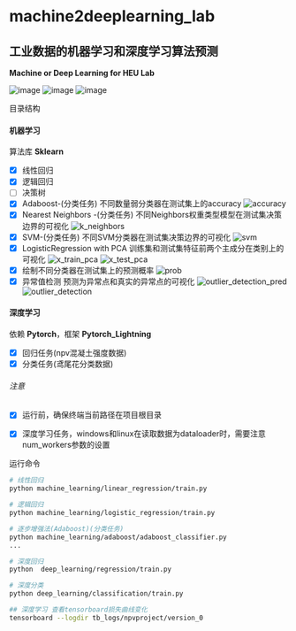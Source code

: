 # machine2deeplearning_lab
##  工业数据的机器学习和深度学习算法预测

**Machine or Deep Learning for HEU Lab**

![image](https://github.com/jinxianwei/CloudImg/assets/81373517/c08e2c56-179c-4568-8eeb-ae0047103c04)
![image](https://github.com/jinxianwei/CloudImg/assets/81373517/ddbe8b3e-02a5-42a9-8bb9-d53cb3792ce0)
![image](https://github.com/jinxianwei/CloudImg/assets/81373517/c452fb0b-675a-4ff0-b537-04af7506b1fe)

目录结构

#### 机器学习
算法库 **Sklearn**
- [x] 线性回归
- [x] 逻辑回归
- [ ] 决策树
- [x] Adaboost-(分类任务)
不同数量弱分类器在测试集上的accuracy
![accuracy](https://github.com/jinxianwei/CloudImg/assets/81373517/3c4c7afa-2e5e-4679-8852-81302ea6045a)
- [x] Nearest Neighbors -(分类任务)
不同Neighbors权重类型模型在测试集决策边界的可视化
![k_neighbors](https://github.com/jinxianwei/CloudImg/assets/81373517/4b25b680-c883-48e2-9846-357959fe7363)
- [x] SVM-(分类任务)
不同SVM分类器在测试集决策边界的可视化
![svm](https://github.com/jinxianwei/CloudImg/assets/81373517/2a154234-ba2a-45d8-88ef-0ea4bd59cabf)
- [x] LogisticRegression with PCA
训练集和测试集特征前两个主成分在类别上的可视化
![x_train_pca](https://github.com/jinxianwei/CloudImg/assets/81373517/00878756-df1f-4e64-a04b-213371fda10b)
![x_test_pca](https://github.com/jinxianwei/CloudImg/assets/81373517/d14fa1de-e5bf-46f2-8707-91d86bb2be21)
- [x] 绘制不同分类器在测试集上的预测概率
![prob](https://github.com/jinxianwei/CloudImg/assets/81373517/b498966e-64c9-4c3f-88db-8ff114d29ec8)
- [x] 异常值检测
预测为异常点和真实的异常点的可视化
![outlier_detection_pred](https://github.com/jinxianwei/CloudImg/assets/81373517/0975ce3d-b0bc-41b3-ba28-9b9d7464fbe6)
![outlier_detection](https://github.com/jinxianwei/CloudImg/assets/81373517/09efcfd2-866f-4f9d-b0db-f6988a7855e1)

#### 深度学习
依赖 **Pytorch**，框架 **Pytorch_Lightning**
- [x] 回归任务(npv混凝土强度数据)
- [x] 分类任务(鸢尾花分类数据)

###### 注意
- [x]  运行前，确保终端当前路径在项目根目录

- [x]  深度学习任务，windows和linux在读取数据为dataloader时，需要注意num_workers参数的设置

运行命令
```bash
# 线性回归
python machine_learning/linear_regression/train.py

# 逻辑回归
python machine_learning/logistic_regression/train.py

# 逐步增强法(Adaboost)(分类任务)
python machine_learning/adaboost/adaboost_classifier.py
...

# 深度回归
python  deep_learning/regression/train.py

# 深度分类
python deep_learning/classification/train.py

## 深度学习 查看tensorboard损失曲线变化
tensorboard --logdir tb_logs/npvproject/version_0
```
